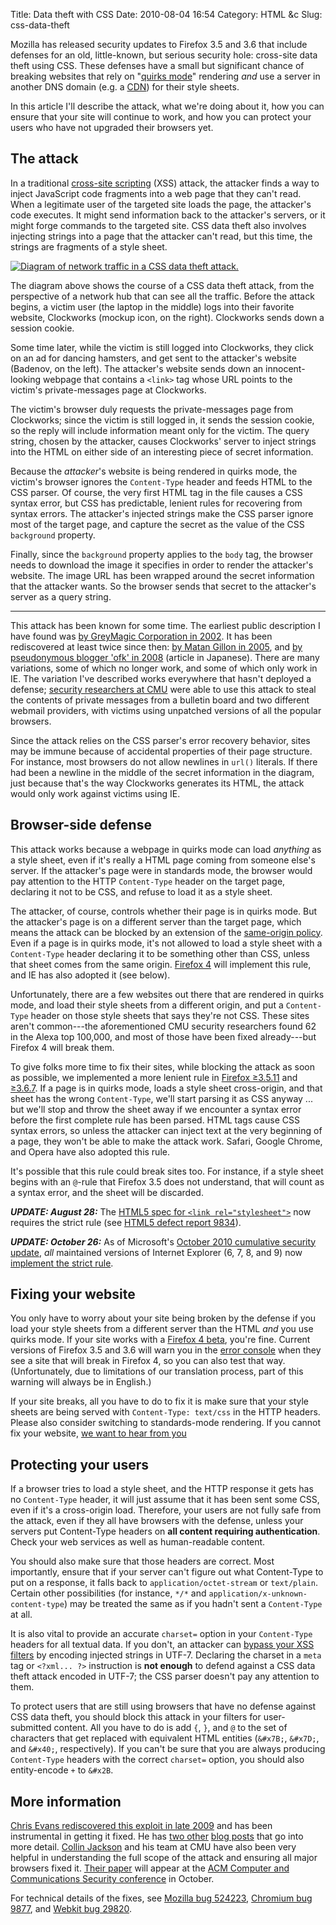 Title: Data theft with CSS
Date: 2010-08-04 16:54
Category: HTML &amp;c
Slug: css-data-theft

Mozilla has released security updates to Firefox 3.5 and 3.6 that
include defenses for an old, little-known, but serious security hole:
cross-site data theft using CSS. These defenses have a small but
significant chance of breaking websites that rely on "[quirks mode][]"
rendering *and* use a server in another DNS domain (e.g. a [CDN][])
for their style sheets.

In this article I'll describe the attack, what we're doing about it,
how you can ensure that your site will continue to work, and how you
can protect your users who have not upgraded their browsers yet.

[quirks mode]: http://www.quirksmode.org/css/quirksmode.html
[CDN]: http://en.wikipedia.org/wiki/Content_delivery_network

<!--more-->

## The attack

In a traditional [cross-site scripting][] (XSS) attack, the attacker
finds a way to inject JavaScript code fragments into a web page that
they can't read. When a legitimate user of the targeted site loads the
page, the attacker's code executes. It might send information back to
the attacker's servers, or it might forge commands to the targeted
site.  CSS data theft also involves injecting strings into a page that
the attacker can't read, but this time, the strings are fragments of a
style sheet.

[cross-site scripting]: http://www.owasp.org/index.php/Cross-site_Scripting_%28XSS%29

[![Diagram of network traffic in a CSS data theft attack.](/media/2010/06/steps.png
"Diagram of network traffic in a CSS data theft attack.  Click for
full size.")](/media/2010/06/steps.png)

The diagram above shows the course of a CSS data theft attack, from
the perspective of a network hub that can see all the traffic. Before
the attack begins, a victim user (the laptop in the middle) logs into
their favorite website, Clockworks (mockup icon, on the
right). Clockworks sends down a session cookie.

Some time later, while the victim is still logged into Clockworks,
they click on an ad for dancing hamsters, and get sent to the
attacker's website (Badenov, on the left). The attacker's website
sends down an innocent-looking webpage that contains a `<link>` tag
whose URL points to the victim's private-messages page at Clockworks.

The victim's browser duly requests the private-messages page from
Clockworks; since the victim is still logged in, it sends the session
cookie, so the reply will include information meant only for the
victim.  The query string, chosen by the attacker, causes Clockworks'
server to inject strings into the HTML on either side of an
interesting piece of secret information.

Because the *attacker*'s website is being rendered in quirks mode, the
victim's browser ignores the `Content-Type` header and feeds HTML to
the CSS parser. Of course, the very first HTML tag in the file causes
a CSS syntax error, but CSS has predictable, lenient rules for
recovering from syntax errors. The attacker's injected strings make
the CSS parser ignore most of the target page, and capture the secret
as the value of the CSS `background` property.

Finally, since the `background` property applies to the `body` tag,
the browser needs to download the image it specifies in order to
render the attacker's website. The image URL has been wrapped around
the secret information that the attacker wants. So the browser sends
that secret to the attacker's server as a query string.

----

This attack has been known for some time. The earliest public
description I have found was
[by GreyMagic Corporation in 2002][cssxss02]. It has been rediscovered
at least twice since then: [by Matan Gillon in 2005][cssxss05], and
[by pseudonymous blogger 'ofk' in 2008][cssxss08] (article in
Japanese). There are many variations, some of which no longer work,
and some of which only work in IE. The variation I've described works
everywhere that hasn't deployed a defense;
[security researchers at CMU][] were able to use this attack to steal
the contents of private messages from a bulletin board and two
different webmail providers, with victims using unpatched versions of
all the popular browsers.

[cssxss02]: http://www.greymagic.com/security/advisories/gm004-ie/
[cssxss05]: http://www.hacker.co.il/security/ie/css_import.html
[cssxss08]: http://d.hatena.ne.jp/ofk/20081111/1226407593
[security researchers at CMU]: http://websec.sv.cmu.edu/

Since the attack relies on the CSS parser's error recovery behavior,
sites may be immune because of accidental properties of their page
structure. For instance, most browsers do not allow newlines in
`url()` literals. If there had been a newline in the middle of the
secret information in the diagram, just because that's the way
Clockworks generates its HTML, the attack would only work against
victims using IE.

## Browser-side defense

This attack works because a webpage in quirks mode can load *anything*
as a style sheet, even if it's really a HTML page coming from someone
else's server. If the attacker's page were in standards mode, the
browser would pay attention to the HTTP `Content-Type` header on the
target page, declaring it not to be CSS, and refuse to load it as a
style sheet.

The attacker, of course, controls whether their page is in quirks
mode.  But the attacker's page is on a different server than the
target page, which means the attack can be blocked by an extension of
the [same-origin policy][]. Even if a page is in quirks mode, it's not
allowed to load a style sheet with a `Content-Type` header declaring
it to be something other than CSS, unless that sheet comes from the
same origin. [Firefox 4][] will implement this rule, and IE has also
adopted it (see below).

[same-origin policy]: http://taossa.com/index.php/2007/02/08/same-origin-policy/
[Firefox 4]: http://blog.mozilla.com/blog/2010/05/10/firefox-4-vision-fast-powerful-and-empowering/

Unfortunately, there are a few websites out there that are rendered in
quirks mode, and load their style sheets from a different origin, and
put a `Content-Type` header on those style sheets that says they're
not CSS. These sites aren't common---the aforementioned CMU security
researchers found 62 in the Alexa top 100,000, and most of those have
been fixed already---but Firefox 4 will break them.

To give folks more time to fix their sites, while blocking the attack
as soon as possible, we implemented a more lenient rule in
[Firefox ≥3.5.11][ff35] and [≥3.6.7][ff36]. If a page is in quirks
mode, loads a style sheet cross-origin, and that sheet has the wrong
`Content-Type`, we'll start parsing it as CSS anyway ... but we'll
stop and throw the sheet away if we encounter a syntax error before
the first complete rule has been parsed. HTML tags cause CSS syntax
errors, so unless the attacker can inject text at the very beginning
of a page, they won't be able to make the attack work. Safari, Google
Chrome, and Opera have also adopted this rule.

[ff35]: http://releases.mozilla.org/pub/mozilla.org/firefox/releases/latest-3.5/
[ff36]: http://releases.mozilla.org/pub/mozilla.org/firefox/releases/latest-3.6/

It's possible that this rule could break sites too. For instance, if a
style sheet begins with an `@`-rule that Firefox 3.5 does not
understand, that will count as a syntax error, and the sheet will be
discarded.

***UPDATE: August 28:*** The
[HTML5 spec for `<link rel="stylesheet">`](http://www.whatwg.org/specs/web-apps/current-work/multipage/links.html#link-type-stylesheet)
now requires the strict rule (see
[HTML5 defect report 9834](http://www.w3.org/Bugs/Public/show_bug.cgi?id=9834)).

***UPDATE: October 26:*** As of Microsoft's
[October 2010 cumulative security update][ie-oct-2010], *all*
maintained versions of Internet Explorer (6, 7, 8, and 9) now
[implement the strict rule][ie-mime-post].

[ie-oct-2010]: http://www.microsoft.com/technet/security/bulletin/ms10-071.mspx
[ie-mime-post]: http://blogs.msdn.com/b/ie/archive/2010/10/26/mime-handling-changes-in-internet-explorer.aspx

## Fixing your website

You only have to worry about your site being broken by the defense if
you load your style sheets from a different server than the HTML *and*
you use quirks mode. If your site works with a [Firefox 4 beta][],
you're fine. Current versions of Firefox 3.5 and 3.6 will warn you in
the [error console][] when they see a site that will break in Firefox
4, so you can also test that way. (Unfortunately, due to limitations
of our translation process, part of this warning will always be in
English.)

[Firefox 4 beta]: http://releases.mozilla.org/pub/mozilla.org/firefox/releases/4.0b2/
[error console]: https://developer.mozilla.org/en/error_console

If your site breaks, all you have to do to fix it is make sure that
your style sheets are being served with `Content-Type: text/css` in
the HTTP headers. Please also consider switching to standards-mode
rendering. If you cannot fix your website,
[we want to hear from you](https://bugzilla.mozilla.org/enter_bug.cgi?product=Core&component=Style+System+%28CSS%29&blocked=524223)

## Protecting your users

If a browser tries to load a style sheet, and the HTTP response it
gets has no `Content-Type` header, it will just assume that it has
been sent some CSS, even if it's a cross-origin load. Therefore, your
users are not fully safe from the attack, even if they all have
browsers with the defense, unless your servers put Content-Type
headers on **all content requiring authentication**. Check your web
services as well as human-readable content.

You should also make sure that those headers are correct. Most
importantly, ensure that if your server can't figure out what
Content-Type to put on a response, it falls back to
`application/​octet-stream` or `text/​plain`. Certain other
possibilities (for instance, `*/*` and
`application/​x-unknown-content-type`) may be treated the same as if
you hadn't sent a `Content-Type` at all.

It is also vital to provide an accurate `charset=` option in your
`Content-Type` headers for all textual data. If you don't, an attacker
can [bypass your XSS filters][] by encoding injected strings in UTF-7.
Declaring the charset in a `meta` tag or `<?xml... ?>` instruction is
**not enough** to defend against a CSS data theft attack encoded in
UTF-7; the CSS parser doesn't pay any attention to them.

[bypass your XSS filters]:
http://openmya.hacker.jp/hasegawa/security/utf7cs.html

To protect users that are still using browsers that have no defense
against CSS data theft, you should block this attack in your filters
for user-submitted content. All you have to do is add `{`, `}`, and
`@` to the set of characters that get replaced with equivalent HTML
entities (`&#x7B;`, `&#x7D;`, and `&#x40;`, respectively). If you can't be sure that
you are always producing `Content-Type` headers with the correct
`charset=` option, you should also entity-encode `+` to `&#x2B`.

## More information

[Chris Evans rediscovered this exploit in late 2009](http://scarybeastsecurity.blogspot.com/2009/12/generic-cross-browser-cross-domain.html)
and has been instrumental in getting it fixed. He has
[two other](http://scarybeastsecurity.blogspot.com/2010/07/firefox-fixes-css-based-cross-origin.html)
[blog posts](http://scarybeastsecurity.blogspot.com/2010/08/internet-explorer-considered-harmful.html)
that go into more
detail. [Collin Jackson](http://mayscript.com/blog/collinj/end-near-cross-origin-css-attacks)
and his team at CMU have also been very helpful in understanding the
full scope of the attack and ensuring all major browsers fixed it.
[Their paper](http://websec.sv.cmu.edu/css/css.pdf) will appear at the
[ACM Computer and Communications Security conference](http://www.sigsac.org/ccs/CCS2010/)
in October.

For technical details of the fixes, see
[Mozilla bug 524223](https://bugzilla.mozilla.org/show_bug.cgi?id=524223),
[Chromium bug 9877](http://code.google.com/p/chromium/issues/detail?id=9877),
and [Webkit bug 29820](https://bugs.webkit.org/show_bug.cgi?id=29820).
